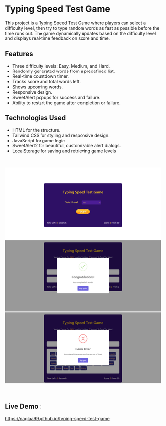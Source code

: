 # Typing Speed Test Game

This project is a Typing Speed Test Game where players can select a difficulty level, then try to type random words as fast as possible before the time runs out. The game dynamically updates based on the difficulty level and displays real-time feedback on score and time.

## Features

- Three difficulty levels: Easy, Medium, and Hard.
- Randomly generated words from a predefined list.
- Real-time countdown timer.
- Tracks score and total words left.
- Shows upcoming words.
- Responsive design.
- SweetAlert popups for success and failure.
- Ability to restart the game after completion or failure.

## Technologies Used

- HTML for the structure.
- Tailwind CSS for styling and responsive design.
- JavaScript for game logic.
- SweetAlert2 for beautiful, customizable alert dialogs.
- LocalStorage for saving and retrieving game levels

<br>

![preview img](./assets/Typing-Speed-Test-Game.png)
![preview img](./assets/preview-goodState.png)
![preview img](./assets/preview-failedState.png)

<br>

## Live Demo :

https://naglaa99.github.io/typing-speed-test-game
